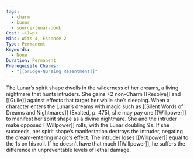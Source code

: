 ```yaml
---
tags:
  - charm
  - Lunar
  - source/lunar-book
Cost: —(1wp)
Mins: Wits 4, Essence 2
Type: Permanent
Keywords:
  - None
Duration: Permanent
Prerequisite Charms:
  - "[[Grudge-Nursing Resentment]]"
---
```

The Lunar’s spirit shape dwells in the wilderness of her dreams, a living nightmare that hunts intruders. She gains +2 non-Charm [[Resolve]] and [[Guile]] against effects that target her while she’s sleeping. When a character enters the Lunar’s dreams with magic such as [[Silent Words of Dreams and Nightmares]] (Exalted, p. 475), she may pay one [[Willpower]] to manifest her spirit shape as a divine nightmare. She and the intruder make opposed [[Willpower]] rolls, with the Lunar doubling 9s. If she succeeds, her spirit shape’s manifestation destroys the intruder, negating the dream-entering magic’s effect. The intruder loses [[Willpower]] equal to the 1s on his roll. If he doesn’t have that much [[Willpower]], he suffers the difference in unpreventable levels of lethal damage.